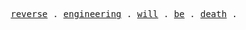 <p align="center">
  <samp>
    <a href="">reverse</a> .
    <a href="">engineering</a> .
    <a href="">will</a> .
    <a href="">be</a> .
    <a href="">death</a> .
  </samp>
</p>
